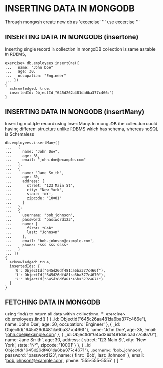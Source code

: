 # INSERTING DATA IN MONGODB

Through mongosh create new db as 'excercise'
'''
use excercise
'''

## INSERTING DATA IN MONGODB (insertone)
Inserting single record in collection in mongoDB collection is same as table in RDBMS, 

```
exercise> db.employees.insertOne({
...   name: "John Doe",
...   age: 30,
...   occupation: "Engineer"
... })
{
  acknowledged: true,
  insertedId: ObjectId("645d262b481da6ba377c466d")
}
```

## INSERTING DATA IN MONGODB (insertMany)

Inserting multiple record using insertMany. in mongoDB the collection could having different structure unlike RDBMS which has schema, whereas noSQL is Schemaless
```
db.employees.insertMany([
...   {
...     name: "John Doe",
...     age: 35,
...     email: "john.doe@example.com"
...   },
...   {
...     name: "Jane Smith",
...     age: 30,
...     address: {
...       street: "123 Main St",
...       city: "New York",
...       state: "NY",
...       zipcode: "10001"
...     }
...   },
...   {
...     username: "bob_johnson",
...     password: "password123",
...     name: {
...       first: "Bob",
...       last: "Johnson"
...     },
...     email: "bob.johnson@example.com",
...     phone: "555-555-5555"
...   }
... ])
{
  acknowledged: true,
  insertedIds: {
    '0': ObjectId("645d26df481da6ba377c466f"),
    '1': ObjectId("645d26df481da6ba377c4670"),
    '2': ObjectId("645d26df481da6ba377c4671")
  }
}
```

## FETCHING DATA IN MONGODB

using find() to return all data within collections.
'''
exercise> db.employees.find()
[
  {
    _id: ObjectId("645d26aa481da6ba377c466e"),
    name: 'John Doe',
    age: 30,
    occupation: 'Engineer'
  },
  {
    _id: ObjectId("645d26df481da6ba377c466f"),
    name: 'John Doe',
    age: 35,
    email: 'john.doe@example.com'
  },
  {
    _id: ObjectId("645d26df481da6ba377c4670"),
    name: 'Jane Smith',
    age: 30,
    address: {
      street: '123 Main St',
      city: 'New York',
      state: 'NY',
      zipcode: '10001'
    }
  },
  {
    _id: ObjectId("645d26df481da6ba377c4671"),
    username: 'bob_johnson',
    password: 'password123',
    name: { first: 'Bob', last: 'Johnson' },
    email: 'bob.johnson@example.com',
    phone: '555-555-5555'
  }
]
'''

